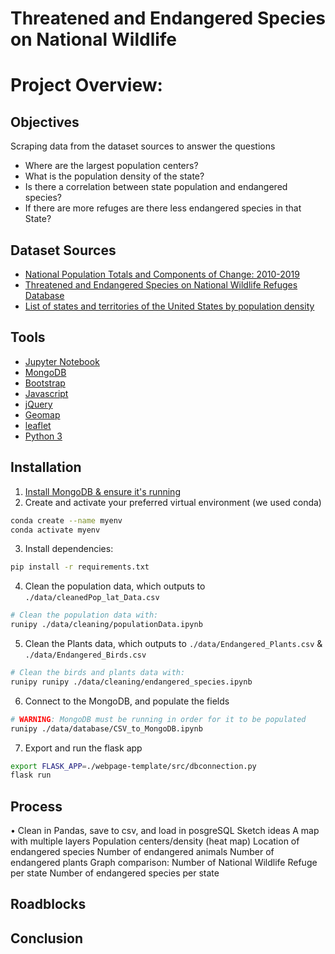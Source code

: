 # Threatened and Endangered Species on National Wildlife

# Project Overview:
## Objectives
Scraping data from the dataset sources to answer the questions
- Where are the largest population centers?
- What is the population density of the state?
- Is there a correlation between state population and endangered species?
- If there are more refuges are there less endangered species in that State?


## Dataset Sources
- [National Population Totals and Components of Change: 2010-2019](https://www.census.gov/data/tables/time-series/demo/popest/2010s-national-total.html)
- [Threatened and Endangered Species on
National Wildlife Refuges Database](https://www.fws.gov/refuges/databases/ThreatenedEndangeredSpecies/ThreatenedEndangered_Display.cfm)
- [List of states and territories of the United States by population density](https://en.wikipedia.org/wiki/List_of_states_and_territories_of_the_United_States_by_population_density)


## Tools
- [Jupyter Notebook](https://jupyter.org/)
- [MongoDB](https://www.mongodb.com/)
- [Bootstrap](https://getbootstrap.com/)
- [Javascript](https://www.javascript.com/)
- [jQuery](https://jquery.com/)
- [Geomap](https://www.geomap.com/)
- [leaflet](https://leafletjs.com/)
- [Python 3](https://www.python.org/download/releases/3.0/)

## Installation
1. [Install MongoDB & ensure it's running](https://docs.mongodb.com/manual/installation/)
2. Create and activate your preferred virtual environment (we used conda)
```bash
conda create --name myenv
conda activate myenv
```
3. Install dependencies:
```bash
pip install -r requirements.txt
```
4. Clean the population data, which outputs to `./data/cleanedPop_lat_Data.csv`
```bash
# Clean the population data with:
runipy ./data/cleaning/populationData.ipynb
```
5. Clean the Plants data, which outputs to  `./data/Endangered_Plants.csv` & `./data/Endangered_Birds.csv`
```bash
# Clean the birds and plants data with:
runipy runipy ./data/cleaning/endangered_species.ipynb
```
6. Connect to the MongoDB, and populate the fields
```bash
# WARNING: MongoDB must be running in order for it to be populated
runipy ./data/database/CSV_to_MongoDB.ipynb
```
7. Export and run the flask app
```bash
export FLASK_APP=./webpage-template/src/dbconnection.py
flask run
```

## Process
• Clean in Pandas, save to csv, and load in posgreSQL Sketch ideas A map with multiple layers Population centers/density (heat map) Location of endangered species Number of endangered animals Number of endangered plants Graph comparison: Number of National Wildlife Refuge per state Number of endangered species per state

## Roadblocks

## Conclusion
